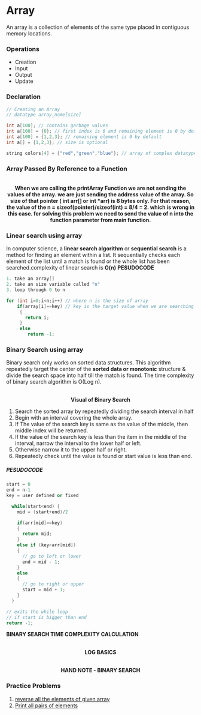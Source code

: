 # Array

An array is a collection of elements of the same type placed in contiguous memory locations.

### Operations 
- Creation 
- Input 
- Output 
- Update 

### Declaration
```cpp
// Creating an Array 
// datatype array_name[size]

int a[100]; // contains garbage values
int a[100] = {0}; // first index is 0 and remaining element is 0 by default 
int a[100] = {1,2,3}; // remaining element is 0 by default
int a[] = {1,2,3}; // size is optional

string colors[4] = {"red","green","blue"}; // array of complex datatype

```

### Array Passed By Reference to a Function

<p align="center">
  <br>
  <a href=""><img src="https://i.imgur.com/VE89baX.png" alt=""></a>
  <br>
  <strong>When we are calling the printArray Function we are not sending the values of the array. we are just sending the address value of the array. So size of that pointer ( int arr[] or int *arr) is 8 bytes only. For that reason, the value of the n = sizeof(pointer)/sizeof(int) = 8/4 = 2. which is wrong in this case. for solving this problem we need to send the value of n into the function parameter from main function. </strong>
  <br>
</p> 

### Linear search using array
In computer science, a **linear search algorithm** or **sequential search** is a method for finding an element within a list. It sequentially checks each element of the list until a match is found or the whole list has been searched.complexity of linear search is **O(n)**
**PESUDOCODE**
```cpp
1. take an array[]
2. take an size variable called "n"
3. loop through 0 to n

for (int i=0;i<n;i++) // where n is the size of array
    if(array[i]==key) // key is the target value when we are searching
     {
       return i;
     }
     else
        return -1;

```

### Binary Search using array

Binary search only works on sorted data structures. This algorithm repeatedly target the center of the **sorted data or monotonic** structure & divide the search space into half till the match is found.
The time complexity of binary search algorithm is O(Log n).
<p align="center">
  <br>
  <a href=""><img src="https://i.imgur.com/PTu0oqp.png" alt=""></a>
  <br>
  <strong>Visual of Binary Search</strong>
  <br>
</p> 

1. Search the sorted array by repeatedly dividing the search interval in half
2. Begin with an interval covering the whole array.
3. If The value of the search key is same as the value of the middle, then middle index will be returned.
4. If the value of the search key is less than the item in the middle of the interval, narrow the interval to the lower half or left.
5. Otherwise narrow it to the upper half or right.
6. Repeatedly check until the value is found or start value is less than end.

##### PESUDOCODE

```cpp
start = 0 
end = n-1
key = user defined or fixed

  while(start<end) {
    mid = (start+end)/2 

    if(arr[mid]==key)
    {
      return mid;
    }
    else if (key<arr[mid])
    {
      // go to left or lower 
      end = mid - 1;
    }
    else 
    {
      // go to right or upper
      start = mid + 1;
    }
  }

// exits the while loop
// if start is bigger than end
return -1;

```

**BINARY SEARCH TIME COMPLEXITY CALCULATION** 


<p align="center">
  <br>
  <a href=""><img src="https://i.imgur.com/stR1ovQ.png" alt=""></a>
  <br>
  <strong>LOG BASICS</strong>
  <br>
</p> 

<p align="center">
  <br>
  <a href=""><img src="https://i.imgur.com/BrNRgDJ.jpg" alt=""></a>
  <br>
  <strong>HAND NOTE - BINARY SEARCH</strong>
  <br>
</p> 

### Practice Problems 

1. [reverse all the elements of given array]()
2. [Print all pairs of elements]()
